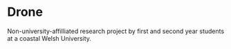 # Drone
Non-university-affilliated research project by first and second year students at a coastal Welsh University. 
